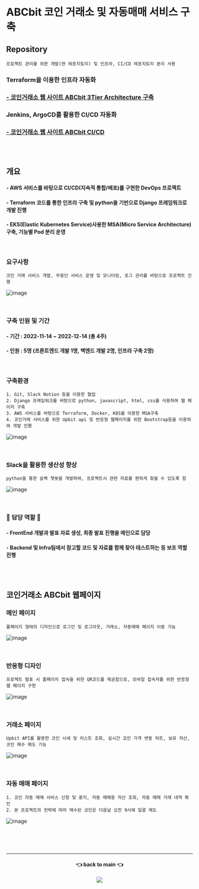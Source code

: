 # ABCbit 코인 거래소 및 자동매매 서비스 구축

## Repository
```
프로젝트 관리를 위한 개발(현 레포지토리) 및 인프라, CI/CD 레포지토리 분리 사용
```
### Terraform을 이용한 인프라 자동화
### <b><a href="https://github.com/bbyu2/BTC_edu_final_terraform"> - 코인거래소 웹 사이트 ABCbit 3Tier Architecture 구축 </a></b>
### Jenkins, ArgoCD를 활용한 CI/CD 자동화
### <b><a href="https://github.com/bbyu2/BTC_edu_final_CICD"> - 코인거래소 웹 사이트 ABCbit CI/CD </a></b>

<br/><br/>

## 개요
#### - AWS 서비스를 바탕으로 CI/CD(지속적 통합/배포)를 구현한 DevOps 프로젝트
#### - Terraform 코드를 통한 인프라 구축 및 python을 기반으로 Django 프레임워크로 개발 진행
#### - EKS(Elastic Kubernetes Service)사용한 MSA(Micro Service Architecture)구축, 기능별 Pod 분리 운영

<br/>

### 요구사항
```
코인 거래 서비스 개발, 무중단 서비스 운영 및 모니터링, 로그 관리를 바탕으로 프로젝트 진행 
```
![image](https://user-images.githubusercontent.com/84059211/212466540-9981747e-95fa-4e86-89f2-0c607060f703.png)

<br/>

### 구축 인원 및 기간
#### - 기간 : 2022-11-14 ~ 2022-12-14 (총 4주) </b> 
#### - 인원 : 5명 (프론트엔드 개발 1명, 백엔드 개발 2명, 인프라 구축 2명) </b>

<br/>

### 구축환경
```
1. Git, Slack Notion 등을 이용한 협업 
2. Django 프레임워크를 바탕으로 python, javascript, html, css를 사용하여 웹 페이지 구축
3. AWS 서비스를 바탕으로 Terraform, Docker, K8S를 이용한 MSA구축
4. 코인거래 서비스를 위한 Upbit api 및 반응형 웹페이지를 위한 Bootstrap등을 이용하여 개발 진행
```
![image](https://user-images.githubusercontent.com/84059211/212466367-1720147a-9b6b-4d1d-a322-02c099b323d9.png)

<br/>

### Slack을 활용한 생산성 향상
```
python을 통한 슬랙 챗봇을 개발하여, 프로젝트시 관련 자료를 편하게 찾을 수 있도록 함
```
![image](https://user-images.githubusercontent.com/84059211/212466480-f8bffe1d-833f-443b-9917-1df81cf8078a.png)

<br/>

### 🙌 담당 역할 🙌 
#### - FrontEnd 개발과 발표 자료 생성, 최종 발표 진행을 메인으로 담당 
#### - Backend 및 Infra팀에서 참고할 코드 및 자료를 함께 찾아 테스트하는 등 보조 역할 진행

<br/><br/>

## 코인거래소 ABCbit 웹페이지
### 메인 페이지
```
풀페이지 형태의 디자인으로 로그인 및 로그아웃, 거래소, 자동매매 페이지 이동 가능
```
![image](https://user-images.githubusercontent.com/84059211/212468504-1c9226eb-90d3-4d5e-9ca2-ac05900952bb.png)

<br/>

### 반응형 디자인
```
프로젝트 발표 시 홈페이지 접속을 위한 QR코드를 제공함으로, 모바일 접속자를 위한 반응형 웹 페이지 구현
```
![image](https://user-images.githubusercontent.com/84059211/212819414-2216ee05-7dd4-4275-8240-9dff18d6bfcb.png)

<br/>

### 거래소 페이지
```
Upbit API를 활용한 코인 시세 및 리스트 조회, 실시간 코인 가격 변동 차트, 보유 자산, 코인 매수 매도 기능
```
![image](https://user-images.githubusercontent.com/84059211/212468665-7e1648ec-e969-4d17-bd20-c537ee22b80d.png)

<br/>

### 자동 매매  페이지
```
1. 코인 자동 매매 서비스 신청 및 중지, 자동 매매용 자산 조회, 자동 매매 거래 내역 확인 
2. 본 프로젝트의 전략에 따라 매수된 코인은 다음날 오전 9시에 일괄 매도 
```
![image](https://user-images.githubusercontent.com/84059211/212468706-bc5e5434-7f51-4b6d-b436-9f3f33e9cc1c.png)

<br/><br/><br/>
***

<div align=center>
<h4> 👈 back to main 👈 </h4>
<a href="https://github.com/bbyu2"> 
<img src="https://img.shields.io/endpoint?label=bbyu2&logo=github&style=for-the-badge&url=https%3A%2F%2Fgithub.com%2Fbbyu2%2F"/>
</a>
</div>
